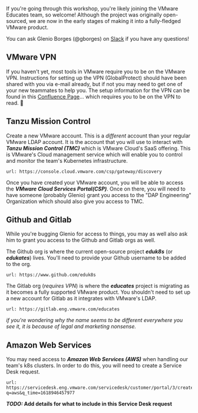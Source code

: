 If you're going through this workshop, you're likely joining the VMware Educates team, so welcome! Although the project was originally open-sourced, we are now in the early stages of making it into a fully-fledged VMware product.
 
You can ask Glenio Borges (@gborges) on [Slack](https://vmware.slack.com/archives/C01VAB0V8B0) if you have any questions!

## VMware VPN
If you haven't yet, most tools in VMware require you to be on the VMware VPN. Instructions for setting up the VPN (GlobalProtect) should have been shared with you via e-mail already, but if not you may need to get one of your new teammates to help you. The setup information for the VPN can be found in this [Confluence Page](https://confluence.eng.vmware.com/display/ESE/Global+Protect+support)... which requires you to be on the VPN to read. 🤷

## Tanzu Mission Control
Create a new VMware account. This is a *different* account than your regular VMware LDAP account. It is the account that you will use to interact with ***Tanzu Mission Control (TMC)*** which is VMware Cloud's SaaS offering. This is VMware's Cloud management service which will enable you to control and monitor the team's Kubernetes infrastructure.

```dashboard:open-url
url: https://console.cloud.vmware.com/csp/gateway/discovery
```

Once you have created your VMware account, you will be able to access the ***VMware Cloud Services Portal(CSP)***. Once on there, you will need to have someone (probably Glenio) grant you access to the "DAP Engineering" Organization which should also give you access to TMC.

## Github and Gitlab
While you're bugging Glenio for access to things, you may as well also ask him to grant you access to the Github and Gitlab orgs as well.

The Github org is where the current open-source project ***eduk8s*** (or ***edukates***) lives. You'll need to provide your Github username to be added to the org.

```dashboard:open-url
url: https://www.github.com/eduk8s
```
The Gitlab org (*requires VPN*) is where the ***educates*** project is migrating as it becomes a fully supported VMware product. You shouldn't need to set up a new account for Gitlab as it integrates with VMware's LDAP.

```dashboard:open-url
url: https://gitlab.eng.vmware.com/educates
```
*if you're wondering why the name seems to be different everywhere you see it, it is because of legal and marketing nonsense.*

## Amazon Web Services
You may need access to ***Amazon Web Services (AWS)*** when handling our team's k8s clusters. In order to do this, you will need to create a Service Desk request.

```dashboard:open-url
url: https://servicedesk.eng.vmware.com/servicedesk/customer/portal/3/create/338?q=aws&q_time=1618946457977
```
***TODO:* Add details for what to include in this Service Desk request**